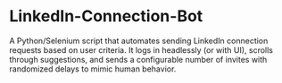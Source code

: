 # LinkedIn-Connection-Bot
A Python/Selenium script that automates sending LinkedIn connection requests based on user criteria. It logs in headlessly (or with UI), scrolls through suggestions, and sends a configurable number of invites with randomized delays to mimic human behavior.
